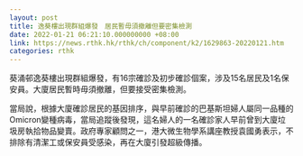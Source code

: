 ```yaml
---
layout: post
title: 逸葵樓出現群組爆發　居民暫毋須撤離但要密集檢測
date: 2022-01-21 06:21:10.000000000 +08:00
link: https://news.rthk.hk/rthk/ch/component/k2/1629863-20220121.htm
categories: rthk
---
```


葵涌邨逸葵樓出現群組爆發，有16宗確診及初步確診個案，涉及15名居民及1名保安員。大廈居民暫時毋須撤離，但要接受密集檢測。

當局說，根據大廈確診居民的基因排序，與早前確診的巴基斯坦婦人屬同一品種的Omicron變種病毒，當局追蹤後發現，這名婦人的一名確診家人早前曾到大廈垃圾房執拾物品變賣。政府專家顧問之一，港大微生物學系講座教授袁國勇表示，不排除有清潔工或保安員受感染，再在大廈引發超級傳播。
